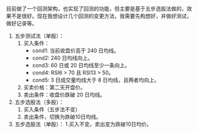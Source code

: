 目前做了一个回测架构，也实现了回测的功能，但主要是基于五步选股法做的，效果不是很好。现在我想设计几个回测的变更方法，我需要先构想好，并做好测试，做好记录等。
1. 五步测试法（单股）：
   1. 买入条件：  
       - cond1: 当前收盘价高于 240 日均线。  
       - cond2: 240 日均线向上。  
       - cond3: 60 日或 20 日均线至少一条向上。  
       - cond4: RSI6 > 70 且 RSI13 > 50。  
       - cond5: 3 日成交量均线大于 8 日均线，且两者均向上。  
    2. 买卖价格：第二天开盘价。  
    3. 卖出条件：收盘价跌破 20 日均线。  
2. 五步选股法（多股）：
   1. 买入条件（五步法不变）
   2. 卖出条件，切换为跌破10日均线。
3. 五步选股法（单股）：
   1.买入不变，卖出变为跌破10日均价。 